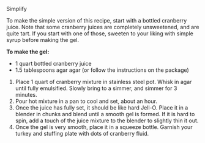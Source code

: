 Simplify

<i data-recipe="cranberry2" class="fa fa-shopping-basket" aria-hidden="true"></i>

To make the simple version of this recipe, start with a bottled cranberry juice. Note that some cranberry juices are completely unsweetened, and are quite tart. If you start with one of those, sweeten to your liking with simple syrup before making the gel. 

<strong>To make the gel:</strong>
<ul>
  <li>1 quart bottled cranberry juice
  <li>1.5 tablespoons agar agar (or follow the instructions on the package)
</ul>
 
<ol>
  <li>Place 1 quart of cranberry mixture in stainless steel pot. Whisk in agar until fully emulsified. Slowly bring to a simmer, and simmer for 3 minutes. 
  <li>Pour hot mixture in a pan to cool and set, about an hour. 
  <li>Once the juice has fully set, it should be like hard Jell-O. Place it in a blender in chunks and blend until a smooth gel is formed. If it is hard to spin, add a touch of the juice mixture to the blender to slightly thin it out. 
  <li>Once the gel is very smooth, place it in a squeeze bottle. Garnish your turkey and stuffing plate with dots of cranberry fluid.
</ol>
